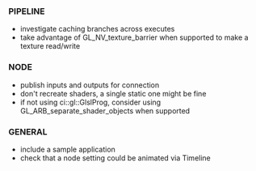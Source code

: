 
### PIPELINE
- investigate caching branches across executes
- take advantage of GL_NV_texture_barrier when supported to make a texture read/write

### NODE
- publish inputs and outputs for connection
- don't recreate shaders, a single static one might be fine
- if not using ci::gl::GlslProg, consider using GL_ARB_separate_shader_objects when supported

### GENERAL
- include a sample application
- check that a node setting could be animated via Timeline
